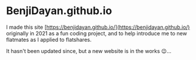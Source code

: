 # BenjiDayan.github.io

I made this site [https://benjidayan.github.io/](https://benjidayan.github.io/) originally in 2021 as a fun coding project,
and to help introduce me to new flatmates as I applied to flatshares.

It hasn't been updated since, but a new website is in the works :wink:...
